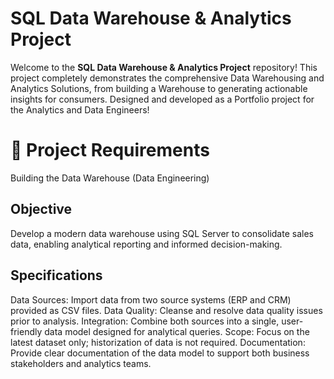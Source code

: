 # SQL Data Warehouse & Analytics Project 

Welcome to the **SQL Data Warehouse & Analytics Project** repository!
This project completely demonstrates the comprehensive Data Warehousing and Analytics Solutions, from building a Warehouse to generating actionable insights for consumers.
Designed and developed as a Portfolio project for the Analytics and Data Engineers!

# 🚀 Project Requirements

Building the Data Warehouse (Data Engineering)

## Objective
Develop a modern data warehouse using SQL Server to consolidate sales data, enabling analytical reporting and informed decision-making.

## Specifications

Data Sources: Import data from two source systems (ERP and CRM) provided as CSV files.
Data Quality: Cleanse and resolve data quality issues prior to analysis.
Integration: Combine both sources into a single, user-friendly data model designed for analytical queries.
Scope: Focus on the latest dataset only; historization of data is not required.
Documentation: Provide clear documentation of the data model to support both business stakeholders and analytics teams.
